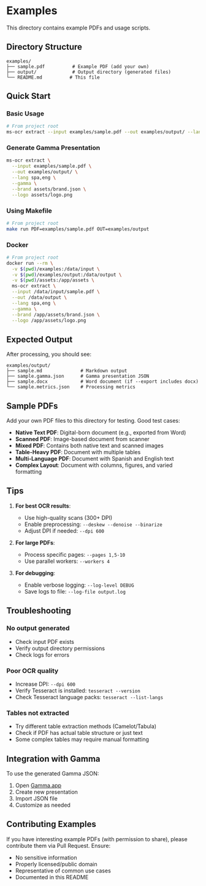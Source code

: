 # Examples

This directory contains example PDFs and usage scripts.

## Directory Structure

```
examples/
├── sample.pdf          # Example PDF (add your own)
├── output/             # Output directory (generated files)
└── README.md          # This file
```

## Quick Start

### Basic Usage

```bash
# From project root
ms-ocr extract --input examples/sample.pdf --out examples/output/ --lang spa,eng
```

### Generate Gamma Presentation

```bash
ms-ocr extract \
  --input examples/sample.pdf \
  --out examples/output/ \
  --lang spa,eng \
  --gamma \
  --brand assets/brand.json \
  --logo assets/logo.png
```

### Using Makefile

```bash
# From project root
make run PDF=examples/sample.pdf OUT=examples/output
```

### Docker

```bash
# From project root
docker run --rm \
  -v $(pwd)/examples:/data/input \
  -v $(pwd)/examples/output:/data/output \
  -v $(pwd)/assets:/app/assets \
  ms-ocr extract \
  --input /data/input/sample.pdf \
  --out /data/output \
  --lang spa,eng \
  --gamma \
  --brand /app/assets/brand.json \
  --logo /app/assets/logo.png
```

## Expected Output

After processing, you should see:

```
examples/output/
├── sample.md              # Markdown output
├── sample.gamma.json      # Gamma presentation JSON
├── sample.docx            # Word document (if --export includes docx)
└── sample.metrics.json    # Processing metrics
```

## Sample PDFs

Add your own PDF files to this directory for testing. Good test cases:

- **Native Text PDF**: Digital-born document (e.g., exported from Word)
- **Scanned PDF**: Image-based document from scanner
- **Mixed PDF**: Contains both native text and scanned images
- **Table-Heavy PDF**: Document with multiple tables
- **Multi-Language PDF**: Document with Spanish and English text
- **Complex Layout**: Document with columns, figures, and varied formatting

## Tips

1. **For best OCR results**:
   - Use high-quality scans (300+ DPI)
   - Enable preprocessing: `--deskew --denoise --binarize`
   - Adjust DPI if needed: `--dpi 600`

2. **For large PDFs**:
   - Process specific pages: `--pages 1,5-10`
   - Use parallel workers: `--workers 4`

3. **For debugging**:
   - Enable verbose logging: `--log-level DEBUG`
   - Save logs to file: `--log-file output.log`

## Troubleshooting

### No output generated

- Check input PDF exists
- Verify output directory permissions
- Check logs for errors

### Poor OCR quality

- Increase DPI: `--dpi 600`
- Verify Tesseract is installed: `tesseract --version`
- Check Tesseract language packs: `tesseract --list-langs`

### Tables not extracted

- Try different table extraction methods (Camelot/Tabula)
- Check if PDF has actual table structure or just text
- Some complex tables may require manual formatting

## Integration with Gamma

To use the generated Gamma JSON:

1. Open [Gamma.app](https://gamma.app)
2. Create new presentation
3. Import JSON file
4. Customize as needed

## Contributing Examples

If you have interesting example PDFs (with permission to share), please contribute them via Pull Request. Ensure:

- No sensitive information
- Properly licensed/public domain
- Representative of common use cases
- Documented in this README
